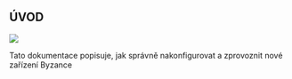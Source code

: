 ## ÚVOD 

![](/images/byzance_logo)

Tato dokumentace popisuje, jak správně nakonfigurovat a zprovoznit nové zařízení Byzance




